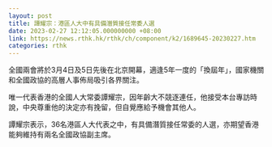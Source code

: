 ```yaml
---
layout: post
title: 譚耀宗：港區人大中有具備潛質接任常委人選
date: 2023-02-27 12:12:05.000000000 +08:00
link: https://news.rthk.hk/rthk/ch/component/k2/1689645-20230227.htm
categories: rthk
---
```


全國兩會將於3月4日及5日先後在北京開幕，適逢5年一度的「換屆年」，國家機關和全國政協的高層人事佈局吸引各界關注。

唯一代表香港的全國人大常委譚耀宗，因年齡大不競逐連任，他接受本台專訪時說，中央尊重他的決定亦有挽留，但自覺應給予機會其他人。

譚耀宗表示，36名港區人大代表之中，有具備潛質接任常委的人選，亦期望香港能夠維持有兩名全國政協副主席。
